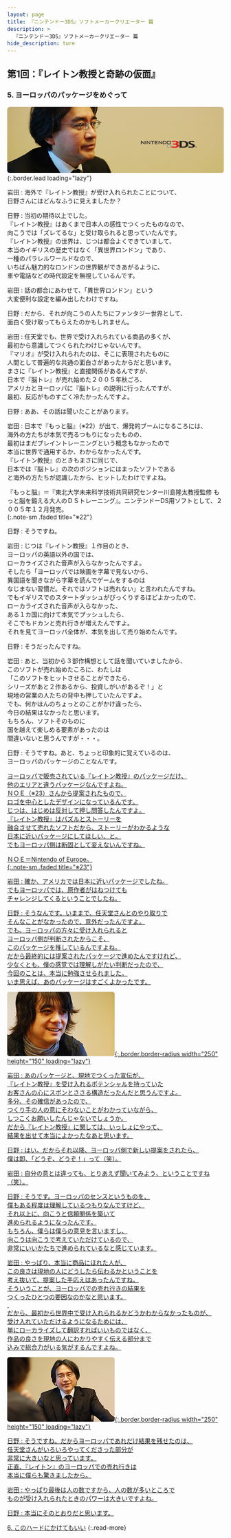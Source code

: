 ```yaml
---
layout: page
title: 『ニンテンドー3DS』ソフトメーカークリエーター 篇
description: >
  『ニンテンドー3DS』ソフトメーカークリエーター 篇
hide_description: ture
---
```


## 第1回：『レイトン教授と奇跡の仮面』

### 5. ヨーロッパのパッケージをめぐって

![](/interviews/jp/3ds/creators/vol1/img/mainvisual5.jpg){:.border.lead loading="lazy"}

岩田
: 海外で『レイトン教授』が受け入れられたことについて、<br>日野さんにはどんなふうに見えましたか？

日野
: 当初の期待以上でした。<br>『レイトン教授』はあくまで日本人の感性でつくったものなので、<br>向こうでは「ズレてるな」と受け取られると思っていたんです。<br>『レイトン教授』の世界は、じつは都合よくできていまして、<br>本当のイギリスの歴史ではなく「異世界ロンドン」であり、<br>一種のパラレルワールドなので、<br>いちばん魅力的なロンドンの世界観ができあがるように、<br>車や電話などの時代設定を無視しているんです。

岩田
: 話の都合にあわせて、「異世界ロンドン」という<br>大変便利な設定を編み出したわけですね。

日野
: だから、それが向こうの人たちにファンタジー世界として、<br>面白く受け取ってもらえたのかもしれません。

岩田
: 任天堂でも、世界で受け入れられている商品の多くが、<br>最初から意識してつくられたわけじゃないんです。<br>『マリオ』が受け入れられたのは、そこに表現されたものに<br>人間として普遍的な共通の面白さがあったからだと思います。<br>まさに『レイトン教授』と直接関係があるんですが、<br>日本で『脳トレ』が売れ始めた２００５年秋ごろ、<br>アメリカとヨーロッパに『脳トレ』の説明に行ったんですが、<br>最初、反応がものすごく冷たかったんですよ。

日野
: ああ、その話は聞いたことがあります。

岩田
: 日本で『もっと脳』（※22）が出て、爆発的ブームになるころには、<br>海外の方たちが本気で売るつもりになったものの、<br>最初はまだブレイントレーニングという概念もなかったので<br>本当に世界で通用するか、わからなかったんです。<br>『レイトン教授』のときもまさに同じで、<br>日本では『脳トレ』の次のポジションにはまったソフトである<br>と海外の方たちが認識したから、ヒットしたわけですよね。

『もっと脳』＝『東北大学未来科学技術共同研究センター川島隆太教授監修 もっと脳を鍛える大人のＤＳトレーニング』。ニンテンドーDS用ソフトとして、２００５年１２月発売。              
{:.note-sm .faded title="※22"}

日野
: そうですね。

岩田
: じつは『レイトン教授』１作目のとき、<br>ヨーロッパの英語以外の国では、<br>ローカライズされた音声が入らなかったんですよ。<br>そしたら「ヨーロッパでは映画を字幕で見ないから、<br>異国語を聞きながら字幕を読んでゲームをするのは<br>なじまない習慣だ。それではソフトは売れない」と言われたんですね。<br>でもイギリスでのスタートダッシュがびっくりするほどよかったので、<br>ローカライズされた音声が入らなかった、<br>ある１カ国に向けて本気でプッシュしたら、<br>そこでもドカンと売れ行きが増えたんですよ。<br>それを見てヨーロッパ全体が、本気を出して売り始めたんです。

日野
: そうだったんですね。

岩田
: あと、当初から３部作構想として話を聞いていましたから、<br>このソフトが売れ始めたころに、わたしは<br>「このソフトをヒットさせることができたら、<br>シリーズがあと２作あるから、投資しがいがあるぞ！」と<br>現地の営業の人たちの背中も押していたんですよ。<br>でも、何かほんのちょっとのことがかけ違ったら、<br>今日の結果はなかったと思います。<br>もちろん、ソフトそのものに<br>国を越えて楽しめる要素があったのは<br>間違いないと思うんですが・・・。

日野
: そうですね。あと、ちょっと印象的に覚えているのは、<br>ヨーロッパのパッケージのことなんです。<br>

<a href="img/slide001.jpg" data-name="slide001" data-type="img" data-width="620" data-height="400" data-title="" class="modal icon-slide" >ヨーロッパで販売されている『レイトン教授』のパッケージだけ、<br>他のエリアと違うパッケージなんですよね。<br>ＮＯＥ（※23）さんから提案されたもので、<br>ロゴを中心としたデザインになっているんです。<br>じつは、はじめは反対して押し問答したんですよ。<br>『レイトン教授』はパズルとストーリーを<br>融合させて売れたソフトだから、ストーリーがわかるような<br>日本に近いパッケージにしてほしい、と。<br>でもヨーロッパ側は断固として変えないんですね。

ＮＯＥ＝Nintendo of Europe。              
{:.note-sm .faded title="※23"}

岩田
: 確か、アメリカでは日本に近いパッケージでしたね。<br>でもヨーロッパでは、原作者がはねつけても<br>チャレンジしてくるということでしたね。

日野
: そうなんです。いままで、任天堂さんとのやり取りで<br>そんなことがなかったので、意外だったんですよ。<br>でも、ヨーロッパの方々に受け入れられると<br>ヨーロッパ側が判断されたからこそ、<br>このパッケージを推しているんですよね。<br>だから最終的には提案されたパッケージで進めたんですけれど、<br>少なくとも、僕の感覚では理解しがたい判断だったので、<br>今回のことは、本当に勉強させられました。<br>いま思えば、あのパッケージはすごくよかったです。

![](/interviews/jp/3ds/creators/vol1/img/photo13.jpg){:.border.border-radius width="250" height="150" loading="lazy"}

岩田
: あのパッケージと、現地でつくった宣伝が、<br>『レイトン教授』を受け入れるポテンシャルを持っていた<br>お客さんの心にスポンとささる構造だったんだと思うんですよ。<br>多分、その確信があったので、<br>つくり手の人の意にそわないことがわかっていながら、<br>しつこくお願いしたんじゃないでしょうか。<br>だから『レイトン教授』に関しては、いっしょにやって、<br>結果を出せて本当によかったなあと思います。

日野
: はい。だからそれ以降、ヨーロッパ側で新しい提案をされたら、<br>僕は即、「どうぞ、どうぞ！」って（笑）。

岩田
: 自分の意とは違っても、とりあえず聞いてみよう、ということですね（笑）。

日野
: そうです。ヨーロッパのセンスというものを、<br>僕もある程度は理解しているつもりなんですけど、<br>それ以上に、向こうと信頼関係を築いて<br>進められるようになったんです。<br>もちろん、僕らは僕らの意見を言いますし、<br>向こうは向こうで考えていただけているので、<br>非常にいいかたちで進められているなと感じています。

岩田
: やっぱり、本当に商品にほれた人が、<br>この良さは現地の人にどうしたら伝わるかということを<br>考え抜いて、提案した手応えはあったんですね。<br>そういうことが、ヨーロッパでの売れ行きの結果を<br>つくったひとつの要因なのかなと思います。<br>&nbsp;<br>だから、最初から世界中で受け入れられるかどうかわからなかったものが、<br>受け入れていただけるようになるためには、<br>単にローカライズして翻訳すればいいものではなく、<br>作品の良さを現地の人にわかりやすく伝える部分まで<br>込みで総合力がいる気がするんですよね。

![](/interviews/jp/3ds/creators/vol1/img/photo14.jpg){:.border.border-radius width="250" height="150" loading="lazy"}

日野
: そうですね。だからヨーロッパであれだけ結果を残せたのは、<br>任天堂さんがいろいろやってくださった部分が<br>非常に大きいなと思っています。<br>正直、『レイトン』のヨーロッパでの売れ行きは<br>本当に僕らも驚きましたから。

岩田
: やっぱり最後は人の数ですから、人の数が多いところで<br>ものが受け入れられたときのパワーは大きいですよね。

日野
: 本当にそのとおりだと思います。

[6. このハードにかけてもいい](6.md)
{:.read-more}

